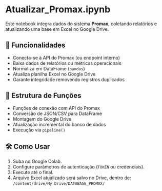 # Atualizar_Promax.ipynb

Este notebook integra dados do sistema **Promax**, coletando relatórios e atualizando uma base em Excel no Google Drive.

## 🚀 Funcionalidades

- Conecta-se à API do Promax (ou endpoint interno)  
- Baixa dados de relatórios ou métricas operacionais  
- Normaliza em DataFrame (`pandas`)  
- Atualiza planilha Excel no Google Drive  
- Garante integridade removendo registros duplicados  

## 📂 Estrutura de Funções

- Funções de conexão com API do Promax  
- Conversão de JSON/CSV para DataFrame  
- Montagem do Google Drive  
- Atualização incremental do banco de dados  
- Execução via `pipeline()`

## 🛠️ Como Usar

1. Suba no Google Colab.  
2. Configure parâmetros de autenticação (`TOKEN` ou credenciais).  
3. Execute até o final.  
4. Arquivo Excel atualizado será salvo no Drive, dentro de:  
   `/content/drive/My Drive/DATABASE_PROMAX/`
